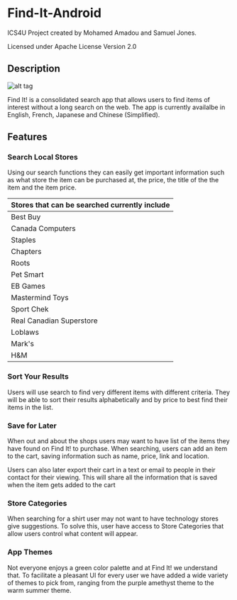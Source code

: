 # Find-It-Android #

ICS4U Project created by Mohamed Amadou and Samuel Jones.

Licensed under Apache License Version 2.0

## Description ##
![alt tag](http://i.imgur.com/7NFq6P2.png "Find It! Banner")

Find It! is a consolidated search app that allows users to find items of interest without a long search on the web. The app is currently availalbe in English, French, Japanese and Chinese (Simplified).

## Features ##

### Search Local Stores ###
Using our search functions they can easily get important information such as what store the item can be purchased at, the price, the title of the the item and the item price.

Stores that can be searched currently include |
------------- |
Best Buy|
Canada Computers |
Staples |
Chapters |
Roots |
Pet Smart |
EB Games |
Mastermind Toys | 
Sport Chek |
Real Canadian Superstore |
Loblaws |
Mark's |
H&M |

### Sort Your Results ###
Users will use search to find very different items with different criteria. They will be able to sort their results alphabetically and by price to best find their items in the list.

### Save for Later ###
When out and about the shops users may want to have list of the items they have found on Find It! to purchase. When searching, users can add an item to the cart, saving information such as name, price, link and location.

Users can also later export their cart in a text or email to people in their contact for their viewing. This will share all the information that is saved when the item gets added to the cart

### Store Categories ###
When searching for a shirt user may not want to have technology stores give suggestions. To solve this, user have access to Store Categories that allow users control what content will appear.

### App Themes ###
Not everyone enjoys a green color palette and at Find It! we understand that. To facilitate a pleasant UI for every user we have added a wide variety of themes to pick from, ranging from the purple amethyst theme to the warm summer theme.
